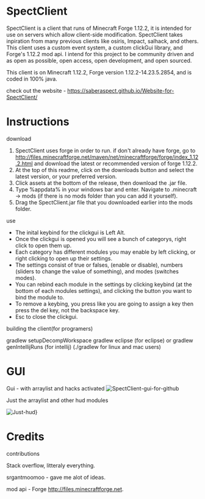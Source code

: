 # SpectClient
SpectClient is a client that runs of Minecraft Forge 1.12.2, it is intended for use on servers which allow client-side modification. SpectClient takes inpiration from many previous clients like osiris, Impact, salhack, and others. This client uses a custom event system, a custom clickGui library, and Forge's 1.12.2 mod api. I intend for this project to be community driven and as open as possible, open access, open development, and open sourced.

This client is on Minecraft 1.12.2, Forge version 1.12.2-14.23.5.2854, and is coded in 100% java.

check out the website - https://saberaspect.github.io/Website-for-SpectClient/



# Instructions
 download

1. SpectClient uses forge in order to run. if don't already have forge, go to http://files.minecraftforge.net/maven/net/minecraftforge/forge/index_1.12.2.html and download the latest or recommended version of forge 1.12.2.
2. At the top of this readme, click on the downloads button and select the latest version, or your preferred version.
3. Click assets at the bottom of the release, then download the .jar file.
4. Type %appdata% in your windows bar and enter. Navigate to .minecraft -> mods (if there is no mods folder than you can add it yourself).
5. Drag the SpectClient.jar file that you downloaded earlier into the mods folder.

use

* The inital keybind for the clickgui is Left Alt.
* Once the clickgui is opened you will see a bunch of categorys, right click to open them up.
* Each category has different modules you may enable by left clicking, or right clicking to open up their settings.
* The settings consist of true or falses, (enable or disable), numbers (sliders to change the value of something), and modes (switches modes).
* You can rebind each module in the settings by clicking keybind (at the bottom of each modules settings), and clicking the button you want to bind the module to.
* To remove a keybing, you press like you are going to assign a key then press the del key, not the backspace key.
* Esc to close the clickgui.

building the client(for programers)

gradlew setupDecompWorkspace
gradlew eclipse (for eclipse) or gradlew genIntellijRuns (for intellij)
(./gradlew for linux and mac users)


# GUI
Gui - with arraylist and hacks activated
![SpectClient-gui-for-github](https://user-images.githubusercontent.com/74943836/113787548-3e42d800-9709-11eb-806d-62c5bff2cf89.png)


Just the arraylist and other hud modules 

![Just-hud}](https://user-images.githubusercontent.com/74943836/113787730-8d890880-9709-11eb-8bd1-d3a17040c0ef.png)







# Credits

contributions

Stack overflow, litteraly everything.

srgantmoomoo - gave me alot of ideas.

mod api - Forge http://files.minecraftforge.net.
